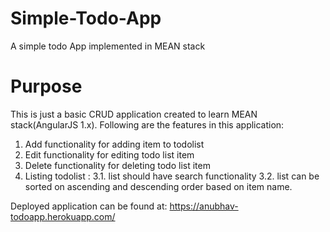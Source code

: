 # Simple-Todo-App
A simple todo App implemented in MEAN stack

# Purpose
This is just a basic CRUD application created to learn MEAN stack(AngularJS 1.x). Following are the features in this application:
1. Add functionality for adding item to todolist
2. Edit functionality for editing todo list item
3. Delete functionality for deleting todo list item
4. Listing todolist :
    3.1. list should have search functionality 
    3.2. list can be sorted on ascending and descending order based on item name.

Deployed application can be found at: https://anubhav-todoapp.herokuapp.com/
